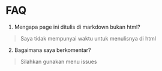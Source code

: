 # FAQ
1. Mengapa page ini ditulis di markdown bukan html?
> Saya tidak mempunyai waktu untuk menulisnya di html
2. Bagaimana saya berkomentar?
> Silahkan gunakan menu issues
